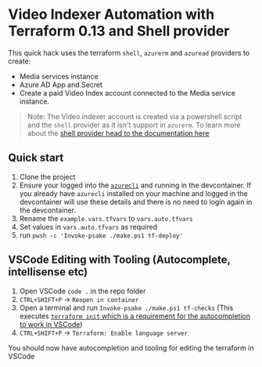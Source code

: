 # Video Indexer Automation with Terraform 0.13 and Shell provider

This quick hack uses the terraform `shell`, `azurerm` and `azuread` providers to create:

- Media services instance
- Azure AD App and Secret
- Create a paid Video Index account connected to the Media service instance.

> Note: The Video indexer account is created via a powershell script and the `shell` provider as it isn't support in `azurerm`. To learn more about the [shell provider head to the documentation here](https://registry.terraform.io/providers/scottwinkler/shell/latest/docs)

## Quick start

1. Clone the project
1. Ensure your logged into the [`azurecli`](https://docs.microsoft.com/en-us/cli/azure/install-azure-cli?view=azure-cli-latest) and running in the devcontainer. If you already have `azurecli` installed on your machine and logged in the devcontainer will use these details and there is no need to login again in the devcontainer.
1. Rename the `example.vars.tfvars` to `vars.auto.tfvars`
1. Set values in `vars.auto.tfvars` as required
1. run `pwsh -c 'Invoke-psake ./make.ps1 tf-deploy'`

## VSCode Editing with Tooling (Autocomplete, intellisense etc)

1. Open VSCode `code .` in the repo folder
1. `CTRL+SHIFT+P` -> `Reopen in container`
1. Open a terminal and run `Invoke-psake ./make.ps1 tf-checks` (This executes [`terraform init` which is a requirement for the autocompletion to work in VSCode](https://github.com/hashicorp/vscode-terraform/#getting-started))
1. `CTRL+SHIFT+P` -> `Terraform: Enable language server`

You should now have autocompletion and tooling for editing the terraform in VSCode

